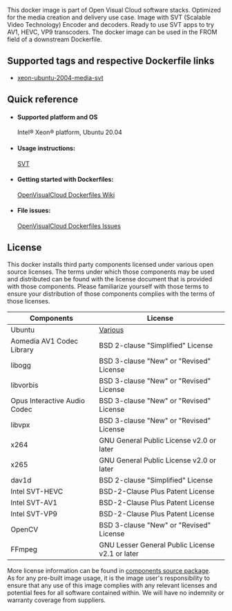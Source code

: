 This docker image is part of Open Visual Cloud software stacks. Optimized for the media creation and delivery use case. Image with SVT (Scalable Video Technology) Encoder and decoders. Ready to use SVT apps to try AV1, HEVC, VP9 transcoders. The docker image can be used in the FROM field of a downstream Dockerfile. 

## Supported tags and respective Dockerfile links
 - [xeon-ubuntu-2004-media-svt](https://github.com/OpenVisualCloud/Dockerfiles/blob/v21.3/Xeon/ubuntu-20.04/media/svt/Dockerfile)

## Quick reference
- #### Supported platform and OS
  Intel&reg; Xeon&reg; platform, Ubuntu 20.04

- #### Usage instructions:
  [SVT](https://github.com/OpenVisualCloud/Dockerfiles/blob/master/doc/svt.md)	


- #### Getting started with Dockerfiles:
  [OpenVisualCloud Dockerfiles Wiki](https://github.com/OpenVisualCloud/Dockerfiles/wiki)

- #### File issues:
  [OpenVisualCloud Dockerfiles Issues](https://github.com/OpenVisualCloud/Dockerfiles/issues)


## License
This docker installs third party components licensed under various open source licenses.  The terms under which those components may be used and distributed can be found with the license document that is provided with those components.  Please familiarize yourself with those terms to ensure your distribution of those components complies with the terms of those licenses.


| Components | License |
| ----- | ----- |
|Ubuntu| [Various](https://hub.docker.com/_/ubuntu) |
|Aomedia AV1 Codec Library|BSD 2-clause "Simplified" License|
|libogg|BSD 3-clause "New" or "Revised" License|
|libvorbis|BSD 3-clause "New" or "Revised" License|
|Opus Interactive Audio Codec|BSD 3-clause "New" or "Revised" License|
|libvpx|BSD 3-clause "New" or "Revised" License|
|x264|GNU General Public License v2.0 or later|
|x265|GNU General Public License v2.0 or later|
|dav1d|BSD 2-clause "Simplified" License|
|Intel SVT-HEVC|BSD-2-Clause Plus Patent License|
|Intel SVT-AV1|BSD-2-Clause Plus Patent License|
|Intel SVT-VP9|BSD-2-Clause Plus Patent License|
|OpenCV|BSD 3-clause "New" or "Revised" License|
|FFmpeg|GNU Lesser General Public License v2.1 or later|


More license information can be found in [components source package](https://github.com/OpenVisualCloud/Dockerfiles-Resources).   
As for any pre-built image usage, it is the image user's responsibility to ensure that any use of this image complies with any relevant licenses and potential fees for all software contained within. We will have no indemnity or warranty coverage from suppliers.
